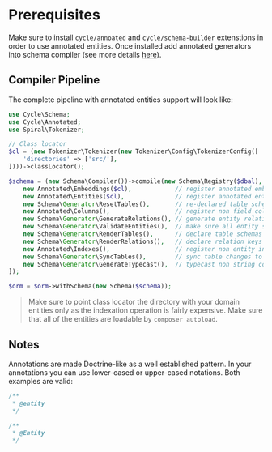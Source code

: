 # Prerequisites
Make sure to install `cycle/annoated` and `cycle/schema-builder` extenstions in order to use annotated entities. Once installed add 
annotated generators into schema compiler (see more details [here](/basic/install.md)).

## Compiler Pipeline
The complete pipeline with annotated entities support will look like:

```php
use Cycle\Schema;
use Cycle\Annotated;
use Spiral\Tokenizer;

// Class locator
$cl = (new Tokenizer\Tokenizer(new Tokenizer\Config\TokenizerConfig([
    'directories' => ['src/'],
])))->classLocator();

$schema = (new Schema\Compiler())->compile(new Schema\Registry($dbal), [
    new Annotated\Embeddings($cl),            // register annotated embeddings
    new Annotated\Entities($cl),              // register annotated entities
    new Schema\Generator\ResetTables(),       // re-declared table schemas (remove columns)
    new Annotated\Columns(),                  // register non field columns (table level)
    new Schema\Generator\GenerateRelations(), // generate entity relations
    new Schema\Generator\ValidateEntities(),  // make sure all entity schemas are correct
    new Schema\Generator\RenderTables(),      // declare table schemas
    new Schema\Generator\RenderRelations(),   // declare relation keys and indexes
    new Annotated\Indexes(),                  // register non entity indexes (table level)
    new Schema\Generator\SyncTables(),        // sync table changes to database
    new Schema\Generator\GenerateTypecast(),  // typecast non string columns
]);

$orm = $orm->withSchema(new Schema($schema));
```

> Make sure to point class locator the directory with your domain entities only as the indexation operation is fairly expensive. Make sure that all of the entities are loadable by `composer autoload`.

## Notes
Annotations are made Doctrine-like as a well established pattern. In your annotations you can use lower-cased or upper-cased notations. Both examples are valid:

```php
/**
 * @entity 
 */
```

```php
/**
 * @Entity 
 */
```
